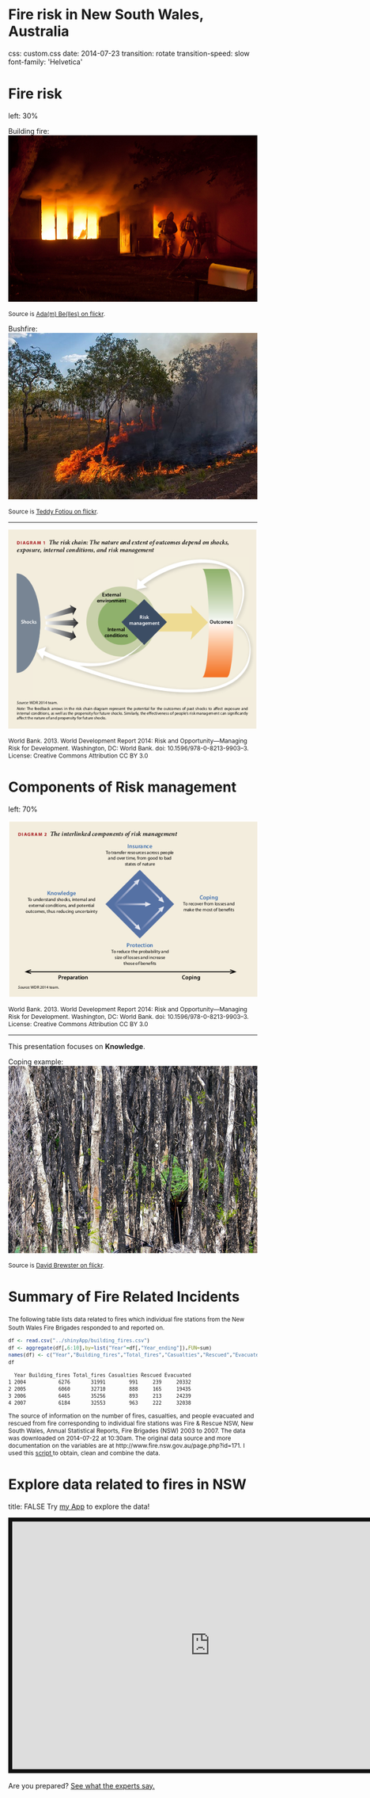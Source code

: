 Fire risk in New South Wales, Australia
========================================================
css: custom.css
date: 2014-07-23
transition: rotate
transition-speed: slow
font-family: 'Helvetica'


Fire risk
========================================================
left: 30%

Building fire:
[![house fire](house_fire.jpg)](https://www.flickr.com/photos/adambelles/5044281763)
<p style="font-size:12px">Source is <a href="https://www.flickr.com/photos/adambelles/5044281763">Ada(m) Be(lles) on flickr</a>.</p>

Bushfire:
[![bush fire](bush_fire.jpg)](https://www.flickr.com/photos/epochcatcher/13936382630)
<p style="font-size:12px">Source is <a href="https://www.flickr.com/photos/epochcatcher/13936382630">Teddy Fotiou on flickr</a>.</p>

***
![Risk Chain](RiskChain.png)
<p style="font-size:12px">World Bank. 2013.
World Development Report 2014: Risk and Opportunity—Managing Risk for
Development. Washington, DC: World Bank. doi: 10.1596/978-0-8213-9903–3.
License: Creative Commons Attribution CC BY 3.0</p>

Components of Risk management
========================================================
left: 70%

![Risk Diamond](RiskDiamond.png)
<p style="font-size:12px">World Bank. 2013.
World Development Report 2014: Risk and Opportunity—Managing Risk for
Development. Washington, DC: World Bank. doi: 10.1596/978-0-8213-9903–3.
License: Creative Commons Attribution CC BY 3.0</p>

***

This presentation focuses on **Knowledge**.

Coping example:
[![coping forest](coping_forest.jpg)](https://www.flickr.com/photos/davidbrewster/4031028473/in/set-72157622631238132)
<p style="font-size:12px">Source is <a href="https://www.flickr.com/photos/davidbrewster/4031028473/in/set-72157622631238132">David Brewster on flickr</a>.</p>

Summary of Fire Related Incidents
========================================================

<small>
The following table lists data related to fires which individual fire stations 
from the New South Wales Fire Brigades responded to and reported on.

```r
df <- read.csv("../shinyApp/building_fires.csv")
df <- aggregate(df[,6:10],by=list("Year"=df[,"Year_ending"]),FUN=sum)
names(df) <- c("Year","Building_fires","Total_fires","Casualties","Rescued","Evacuated")
df
```

```
  Year Building_fires Total_fires Casualties Rescued Evacuated
1 2004           6276       31991        991     239     20332
2 2005           6060       32710        888     165     19435
3 2006           6465       35256        893     213     24239
4 2007           6184       32553        963     222     32038
```
</small>
<p style="font-size:12px">
The source of information
on the number of fires, casualties, and people evacuated 
and rescued from fire corresponding to individual fire stations 
was Fire & Rescue NSW, New South Wales, 
Annual Statistical Reports, Fire Brigades (NSW) 2003 to 2007.
The data was downloaded on 2014-07-22 at 10:30am. 
The original data source and more documentation on the variables are at 
http://www.fire.nsw.gov.au/page.php?id=171. I used this
<a href="https://github.com/Tatlov/data_products_project/blob/master/get_and_clean.R"> script </a> to obtain, clean and combine the data.
</p>

Explore data related to fires in NSW
========================================================
title: FALSE
Try [my App](http://tatlov.shinyapps.io/shinyApp) to explore the data!

<iframe style="border:8px solid #111111" src="http://tatlov.shinyapps.io/shinyApp" width="800" height="500"></iframe>

Are you prepared? [See what the experts say.](http://www.fire.nsw.gov.au/page.php?id=879)
